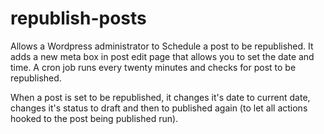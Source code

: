 # republish-posts
Allows a Wordpress administrator to Schedule a post to be republished.
It adds a new meta box in post edit page that allows you to set the date and
time. A cron job runs every twenty minutes and checks for post to be
republished.

When a post is set to be republished, it changes it's date to current date,
changes it's status to draft and then to published again (to let all actions
hooked to the post being published run).
